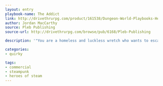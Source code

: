 ```yaml
---
layout: entry
playbook-name: The Addict
link: http://drivethrurpg.com/product/161538/Dungeon-World-Playbooks-Heroes-of-Steam-Bundle
author: Jordan MacCarthy
source: Pleb Publishing
source-url: http://drivethrurpg.com/browse/pub/6168/Pleb-Publishing

description: '"You are a homeless and luckless wretch who wants to escape the life of poverty by making it as an adventurer."'

categories:
- quirky

tags:
- commercial
- steampunk
- heroes of steam
---
```

